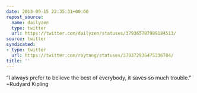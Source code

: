 ```yaml
---
date: 2013-09-15 22:35:31+00:00
repost_source:
  name: dailyzen
  type: twitter
  url: https://twitter.com/dailyzen/statuses/379365787989184513/
source: twitter
syndicated:
- type: twitter
  url: https://twitter.com/roytang/statuses/379372936475336704/
title: ''
---
```


“I always prefer to believe the best of everybody, it saves so much trouble.”  ~Rudyard Kipling